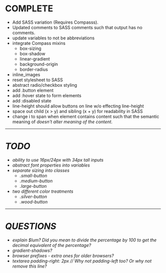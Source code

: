 # COMPLETE
* Add SASS variation (Requires Compasss).
* Updated comments to SASS comments such that output has no comments.
* update variables to not be abbreviations
* integrate Compass mixins
  * box-sizing
  * box-shadow
  * linear-gradient
  * background-origin
  * border-radius
* inline_images
* reset stylesheet to SASS
* abstract radio/checkbox styling
* add .button element
* add :hover state to form elements
* add :disabled state
* line-height should allow buttons on line w/o effecting line-height
* space out child (x > y) and sibling (x + y) for readability in SASS
* change i to span when element contains content such that the semantic meaning of <i> doesn't alter meaning of the content.

---
# TODO
* ability to use 16px/24px with 34px tall inputs
* abstract font properties into variables
* separate sizing into classes
  * .small-button
  * .medium-button
  * .large-button
* two different color treatments
  * .silver-button
  * .wood-button

---
# QUESTIONS
* explain $lum? Did you mean to divide the percentage by 100 to get the decimal equivalent of the percentage?
* gradient-shadows?
* browser prefixes - extra ones for older browsers?
* textarea padding-right: 2px // Why not padding-left too? Or why not remove this line?
